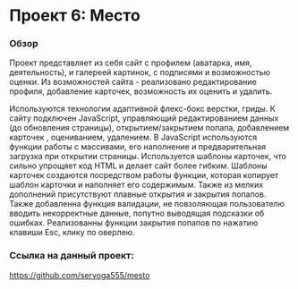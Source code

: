 # Проект 6: Место

### Обзор
Проект представляет из себя сайт с профилем (аватарка, имя, деятельность), 
и галереей картинок, с подписями и возможностью оценки.
Из возможностей сайта - реализовано редактирование профиля, добавление карточек, возможность их оценить и удалить.

Используются технологии адаптивной флекс-бокс верстки, гриды. К сайту подключен
JavaScript, управляющий редактированием данных (до обновления страницы), открытием/закрытием попапа, добавлением карточек
, оцениванием, удалением. В JavaScript используются функции работы с массивами, его наполнение и предварительная загрузка при открытии страницы.
Используется шаблоны карточек, что сильно упрощяет код HTML и делает сайт более гибким. Шаблоны карточек создаются посредством работы функции,
которая копирует шаблон карточки и наполняет его содержимым. Также из мелких дополнений присутствуют плавные открытия и закрытия попапов.
Также добавленна функция валидации, не повзоляющая пользователю вводить некорректные данные, попутно выводящая подсказки об ошибках.
Реализованны функции закрытия попапов по нажатию клавиши Esc, клику по оверлею.

### Ссылка на данный проект:
https://github.com/seryoga555/mesto
